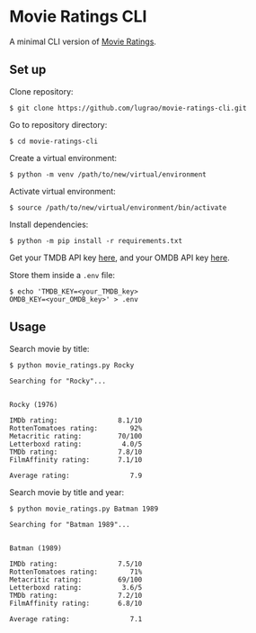 # Movie Ratings CLI

A minimal CLI version of [Movie Ratings](https://movie-ratings.vercel.app/).

## Set up

Clone repository:

```
$ git clone https://github.com/lugrao/movie-ratings-cli.git
```

Go to repository directory:

```
$ cd movie-ratings-cli
```

Create a virtual environment:

```
$ python -m venv /path/to/new/virtual/environment
```

Activate virtual environment:

```
$ source /path/to/new/virtual/environment/bin/activate
```

Install dependencies:

```
$ python -m pip install -r requirements.txt
```

Get your TMDB API key 
[here](https://developers.themoviedb.org/3/getting-started/introduction), 
and your OMDB API key 
[here](http://www.omdbapi.com/apikey.aspx).

Store them inside a `.env` file:

```
$ echo 'TMDB_KEY=<your_TMDB_key>
OMDB_KEY=<your_OMDB_key>' > .env
```

## Usage

Search movie by title:

```
$ python movie_ratings.py Rocky

Searching for "Rocky"...


Rocky (1976)

IMDb rating:               8.1/10
RottenTomatoes rating:        92%
Metacritic rating:         70/100
Letterboxd rating:          4.0/5
TMDb rating:               7.8/10
FilmAffinity rating:       7.1/10

Average rating:               7.9
```

Search movie by title and year:

```
$ python movie_ratings.py Batman 1989

Searching for "Batman 1989"...


Batman (1989)

IMDb rating:               7.5/10
RottenTomatoes rating:        71%
Metacritic rating:         69/100
Letterboxd rating:          3.6/5
TMDb rating:               7.2/10
FilmAffinity rating:       6.8/10

Average rating:               7.1
```
